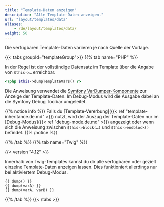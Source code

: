 ```yaml
---
title: "Template-Daten anzeigen"
description: "Alle Template-Daten anzeigen."
url: "layout/templates/data"
aliases:
    - /de/layout/templates/data/
weight: 50
---
```



Die verfügbaren Template-Daten variieren je nach Quelle der Vorlage. 


{{< tabs groupId="templateGroup">}}
{{% tab name="PHP" %}}


In der Regel ist der vollständige Datensatz im Template über die Angabe von `$this->…` erreichbar.

```php
<?php $this->dumpTemplateVars() ?>
```

Die Anweisung verwendet die [Symfony VarDumper-Komponente](https://symfony.com/doc/current/components/var_dumper.html) 
zur Anzeige der Template-Daten. Im Debug-Modus wird die Ausgabe dabei an die Symfony Debug Toolbar umgeleitet.  

{{% notice info %}}
Falls du [Template-Vererbung]({{< ref "template-inheritance.de.md" >}}) nutzt, wird der Auszug der Template-Daten nur im 
[Debug-Modus]({{< ref "debug-mode.de.md" >}}) angezeigt oder wenn sich die Anweisung zwischen `$this->block(…)` und
`$this->endblock()` befindet.
{{% /notice %}}


{{% /tab %}}
{{% tab name="Twig" %}}


{{< version "4.12" >}}

Innerhalb von Twig-Templates kannst du dir alle verfügbaren oder gezielt einzelne Template-Daten anzeigen lassen.
Dies funktioniert allerdings nur bei aktiviertem Debug-Modus.

```twig
{{ dump() }}
{{ dump(varA) }}
{{ dump(varA, varB) }}
```

{{% /tab %}}
{{< /tabs >}}